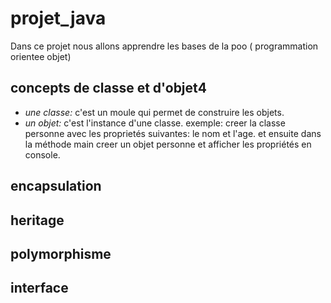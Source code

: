 # projet_java
Dans ce projet nous allons apprendre les bases de la poo ( programmation orientee objet)
## concepts de classe et d'objet4
* *une classe:* c'est un moule qui permet de construire les objets.
* *un objet:* c'est l'instance d'une classe.
exemple:  creer la classe personne avec les proprietés suivantes: le nom et l'age.
et ensuite dans la méthode main creer un objet personne et afficher les propriétés en console.
## encapsulation 
## heritage
## polymorphisme
## interface

